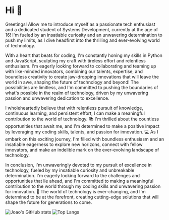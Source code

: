# Hi 👋

Greetings! Allow me to introduce myself as a passionate tech enthusiast and a dedicated student of Systems Development, currently at the age of 16! I'm fueled by an insatiable curiosity and an unwavering determination to push my limits, as I dive headfirst into the thrilling and ever-evolving world of technology.

With a heart that beats for coding, I'm constantly honing my skills in Python and JavaScript, sculpting my craft with tireless effort and relentless enthusiasm. I'm eagerly looking forward to collaborating and teaming up with like-minded innovators, combining our talents, expertise, and boundless creativity to create jaw-dropping innovations that will leave the world in awe, shaping the future of technology and beyond!  The possibilities are limitless, and I'm committed to pushing the boundaries of what's possible in the realm of technology, driven by my unwavering passion and unwavering dedication to excellence. 

I wholeheartedly believe that with relentless pursuit of knowledge, continuous learning, and persistent effort, I can make a meaningful contribution to the world of technology. 📚 I'm thrilled about the countless opportunities that await me, and I'm determined to make a positive impact by leveraging my coding skills, talents, and passion for innovation. 💻 As I embark on this exciting journey, I'm filled with boundless enthusiasm and an insatiable eagerness to explore new horizons, connect with fellow innovators, and make an indelible mark on the ever-evolving landscape of technology. 

In conclusion, I'm unwaveringly devoted to my pursuit of excellence in technology, fueled by my insatiable curiosity and unbreakable determination. I'm eagerly looking forward to the challenges and opportunities that lie ahead, and I'm committed to making a meaningful contribution to the world through my coding skills and unwavering passion for innovation. 🌟 The world of technology is ever-changing, and I'm determined to be at the forefront, creating cutting-edge solutions that will shape the future for generations to come.

![Joao's GitHub stats](https://github-readme-stats.vercel.app/api?username=JoaoVictor-C&count_private=true&show_icons=true&show_icons=true&theme=dracula) 
![Top Langs](https://github-readme-stats.vercel.app/api/top-langs/?username=JoaoVictor-C)

